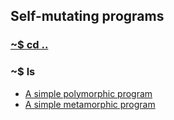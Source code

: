 ## Self-mutating programs

### [~$ cd ..](../)

### ~$ ls

* [A simple polymorphic program](./polymorphic1)
* [A simple metamorphic program](./metamorphic1)
